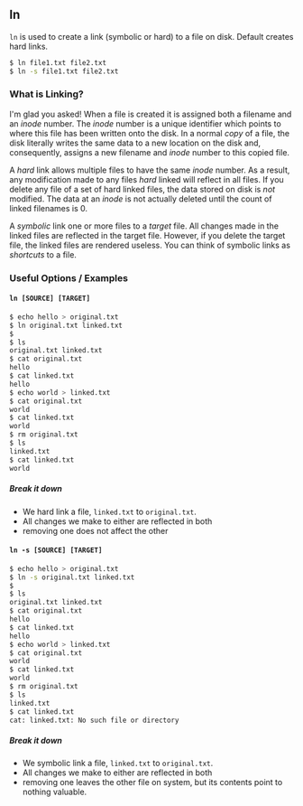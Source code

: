 ---
---

ln
--

`ln` is used to create a link (symbolic or hard) to a file on disk. Default creates hard links.

~~~ bash
$ ln file1.txt file2.txt
$ ln -s file1.txt file2.txt
~~~

<!--more-->

### What is Linking?

I'm glad you asked! When a file is created it is assigned both a filename and an _inode_ number. The _inode_ number is a unique identifier which points to where this file has been written onto the disk. In a normal _copy_ of a file, the disk literally writes the same data to a new location on the disk and, consequently, assigns a new filename and _inode_ number to this copied file.

A *hard* link allows multiple files to have the same _inode_ number. As a result, any modification made to any files *hard* linked will reflect in all files. If you delete any file of a set of hard linked files, the data stored on disk is *not* modified. The data at an _inode_ is not actually deleted until the count of linked filenames is 0.

A *symbolic* link one or more files to a _target_ file. All changes made in the linked files are reflected in the target file. However, if you delete the target file, the linked files are rendered useless. You can think of symbolic links as _shortcuts_ to a file.

### Useful Options / Examples

#### `ln [SOURCE] [TARGET]`
~~~ bash
$ echo hello > original.txt
$ ln original.txt linked.txt
$
$ ls
original.txt linked.txt
$ cat original.txt
hello
$ cat linked.txt
hello
$ echo world > linked.txt
$ cat original.txt
world
$ cat linked.txt
world
$ rm original.txt
$ ls
linked.txt
$ cat linked.txt
world
~~~

##### Break it down

 * We hard link a file, `linked.txt` to `original.txt`.
 * All changes we make to either are reflected in both
 * removing one does not affect the other

#### `ln -s [SOURCE] [TARGET]`
~~~ bash
$ echo hello > original.txt
$ ln -s original.txt linked.txt
$
$ ls
original.txt linked.txt
$ cat original.txt
hello
$ cat linked.txt
hello
$ echo world > linked.txt
$ cat original.txt
world
$ cat linked.txt
world
$ rm original.txt
$ ls
linked.txt
$ cat linked.txt
cat: linked.txt: No such file or directory
~~~

##### Break it down

 * We symbolic link a file, `linked.txt` to `original.txt`.
 * All changes we make to either are reflected in both
 * removing one leaves the other file on system, but its contents point to nothing valuable.

